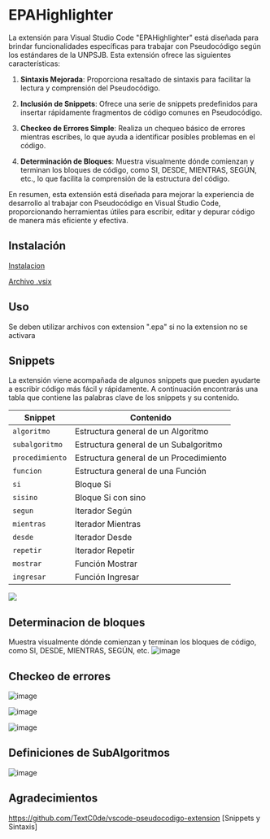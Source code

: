 # EPAHighlighter

La extensión para Visual Studio Code "EPAHighlighter" está diseñada para brindar funcionalidades específicas para trabajar con Pseudocódigo según los estándares de la UNPSJB. Esta extensión ofrece las siguientes características:

1. **Sintaxis Mejorada**: Proporciona resaltado de sintaxis para facilitar la lectura y comprensión del Pseudocódigo.

2. **Inclusión de Snippets**: Ofrece una serie de snippets predefinidos para insertar rápidamente fragmentos de código comunes en Pseudocódigo.

3. **Checkeo de Errores Simple**: Realiza un chequeo básico de errores mientras escribes, lo que ayuda a identificar posibles problemas en el código.

4. **Determinación de Bloques**: Muestra visualmente dónde comienzan y terminan los bloques de código, como SI, DESDE, MIENTRAS, SEGÚN, etc., lo que facilita la comprensión de la estructura del código.

En resumen, esta extensión está diseñada para mejorar la experiencia de desarrollo al trabajar con Pseudocódigo en Visual Studio Code, proporcionando herramientas útiles para escribir, editar y depurar código de manera más eficiente y efectiva.

## Instalación
[Instalacion](https://youtu.be/CepviNt__lw?si=jEg9e8MHgU-SUNQJ&t=95)
 
[Archivo .vsix](https://github.com/notsnakesilent/EPAHighlighter/releases/download/Release/EPAHighlighter-1.0.0.vsix)

## Uso
Se deben utilizar archivos con extension ".epa" si no la extension no se activara

## Snippets
La extensión viene acompañada de algunos snippets que pueden ayudarte a escribir código más fácil y rápidamente. A continuación encontrarás una tabla que contiene las palabras clave de los snippets y su contenido.
<table>
    <thead>
      <tr>
        <th>Snippet</th>
        <th>Contenido</th>
      </tr>
    </thead>
    <tbody>
        <tr>
            <td><code>algoritmo</code></td>
            <td>Estructura general de un Algoritmo</td>
        </tr>
        <tr>
            <td><code>subalgoritmo</code></td>
            <td>Estructura general de un Subalgoritmo</td>
        </tr>
        <tr>
            <td><code>procedimiento</code></td>
            <td>Estructura general de un Procedimiento</td>
        </tr>
        <tr>
            <td><code>funcion</code></td>
            <td>Estructura general de una Función</td>
        </tr>
        <tr>
            <td><code>si</code></td>
            <td>Bloque Si</td>
        </tr>
        <tr>
            <td><code>sisino</code></td>
            <td>Bloque Si con sino</td>
        </tr>
        <tr>
            <td><code>segun</code></td>
            <td>Iterador Según</td>
        </tr>
        <tr>
            <td><code>mientras</code></td>
            <td>Iterador Mientras</td>
        </tr>
        <tr>
            <td><code>desde</code></td>
            <td>Iterador Desde</td>
        </tr>
        <tr>
            <td><code>repetir</code></td>
            <td>Iterador Repetir</td>
        </tr>
        <tr>
            <td><code>mostrar</code></td>
            <td>Función Mostrar</td>
        </tr>
        <tr>
            <td><code>ingresar</code></td>
            <td>Función Ingresar</td>
        </tr>
    </tbody>
  </table>

![](snippets.gif)

## Determinacion de bloques
Muestra visualmente dónde comienzan y terminan los bloques de código, como SI, DESDE, MIENTRAS, SEGÚN, etc.
![image](https://github.com/notsnakesilent/EPAHighlighter/assets/69158149/8354a529-fe6d-485e-9a92-f02d0a9b34ff)

## Checkeo de errores
![image](https://github.com/notsnakesilent/EPAHighlighter/assets/69158149/77735560-c33b-4b3a-8728-af61575cfd52)

![image](https://github.com/notsnakesilent/EPAHighlighter/assets/69158149/92fc6cbf-cc3f-4290-a924-a881e6fb5e5d)

![image](https://github.com/notsnakesilent/EPAHighlighter/assets/69158149/ac1d8a7b-f263-4202-bb17-0ae2c9e90ab9)

## Definiciones de SubAlgoritmos

![image](https://github.com/notsnakesilent/EPAHighlighter/assets/69158149/b5e8ea2a-6c9c-4a91-9dbf-38004db0e305)


## Agradecimientos

https://github.com/TextC0de/vscode-pseudocodigo-extension [Snippets y Sintaxis]
